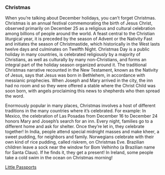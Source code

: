 ### Christmas

When you’re talking about December holidays, you can’t forget Christmas.
Christmas is an annual festival commemorating the birth of Jesus Christ, observed primarily on December 25 as a religious
and cultural celebration among billions of people around the world. A feast central to the Christian liturgical year,
it is preceded by the season of Advent or the Nativity Fast and initiates the season of Christmastide, which historically
in the West lasts twelve days and culminates on Twelfth Night. Christmas Day is a public holiday in many countries,
is celebrated religiously by a majority of Christians, as well as culturally by many non-Christians, and forms an integral part of the
holiday season organized around it.
The traditional Christmas narrative recounted in the New Testament, known as the Nativity of Jesus, says that Jesus was born in Bethlehem,
in accordance with messianic prophecies. When Joseph and Mary arrived in the city, the inn had no room and so they were offered a stable
where the Christ Child was soon born, with angels proclaiming this news to shepherds who then spread the word.

Enormously popular in many places, Christmas involves a host of different traditions in the many countries where it’s celebrated. For example:
In Mexico, the celebration of Las Posadas from December 16 to December 24 honors Mary and Joseph’s search for an inn.
Every night, families go to a different home and ask for shelter. Once they’re let in, they celebrate together!
In India, people attend special midnight masses and make kheer, a sweet pudding, for neighbors and family. 
Norwegians celebrate with their own kind of rice pudding, called riskrem, on Christmas Eve.
Brazilian children leave a sock near the window for Bom Velhinho (a Brazilian name for Santa Claus). If he finds it, they get a present!
In Ireland, some people take a cold swim in the ocean on Christmas morning!

[Little Passports](https://www.littlepassports.com/blog/world-holidays/holidays-around-the-world/)
